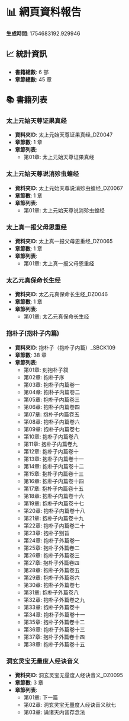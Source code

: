 # 📊 網頁資料報告

**生成時間**: 1754683192.929946

## 📈 統計資訊

- **書籍總數**: 6 部
- **章節總數**: 45 章

## 📚 書籍列表

### 太上元始天尊证果真经

- **資料夾ID**: 太上元始天尊证果真经_DZ0047
- **章節數**: 1 章
- **章節列表**:
  - 第01章: 太上元始天尊证果真经

### 太上元始天尊说消殄虫蝗经

- **資料夾ID**: 太上元始天尊说消殄虫蝗经_DZ0067
- **章節數**: 1 章
- **章節列表**:
  - 第01章: 太上元始天尊说消殄虫蝗经

### 太上真一报父母恩重经

- **資料夾ID**: 太上真一报父母恩重经_DZ0065
- **章節數**: 1 章
- **章節列表**:
  - 第01章: 太上真一报父母恩重经

### 太乙元真保命长生经

- **資料夾ID**: 太乙元真保命长生经_DZ0046
- **章節數**: 1 章
- **章節列表**:
  - 第01章: 太乙元真保命长生经

### 抱朴子(抱朴子内篇)

- **資料夾ID**: 抱朴子（抱朴子内篇）_SBCK109
- **章節數**: 38 章
- **章節列表**:
  - 第01章: 刻抱朴子叙
  - 第02章: 抱朴子序
  - 第03章: 抱朴子内篇卷一
  - 第04章: 抱朴子内篇卷二
  - 第05章: 抱朴子内篇卷三
  - 第06章: 抱朴子内篇卷四
  - 第07章: 抱朴子内篇卷五
  - 第08章: 抱朴子内篇卷六
  - 第09章: 抱朴子内篇卷七
  - 第10章: 抱朴子内篇卷八
  - 第11章: 抱朴子内篇卷九
  - 第12章: 抱朴子内篇卷十
  - 第13章: 抱朴子内篇卷十一
  - 第14章: 抱朴子内篇卷十二
  - 第15章: 抱朴子内篇卷十三
  - 第16章: 抱朴子内篇卷十四
  - 第17章: 抱朴子内篇卷十五
  - 第18章: 抱朴子内篇卷十六
  - 第19章: 抱朴子内篇卷十七
  - 第20章: 抱朴子内篇卷十八
  - 第21章: 抱朴子内篇卷十九
  - 第22章: 抱朴子内篇卷二十
  - 第23章: 抱朴子别旨
  - 第24章: 抱朴子外篇卷一
  - 第25章: 抱朴子外篇卷二
  - 第26章: 抱朴子外篇卷三
  - 第27章: 抱朴子外篇卷四
  - 第28章: 抱朴子外篇卷五
  - 第29章: 抱朴子外篇卷六
  - 第30章: 抱朴子外篇卷七
  - 第31章: 抱朴子外篇卷八
  - 第32章: 抱朴子外篇卷之九
  - 第33章: 抱朴子外篇卷十
  - 第34章: 抱朴子外篇卷十一
  - 第35章: 抱朴子外篇卷十二
  - 第36章: 抱朴子外篇卷十三
  - 第37章: 抱朴子外篇卷十四
  - 第38章: 抱朴子外篇卷十五

### 洞玄灵宝无量度人经诀音义

- **資料夾ID**: 洞玄灵宝无量度人经诀音义_DZ0095
- **章節數**: 3 章
- **章節列表**:
  - 第01章: 下一篇
  - 第02章: 洞玄灵宝无量度人经诀音义秋七
  - 第03章: 诵诸天内音存念法

